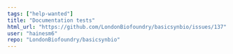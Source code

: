 ```yaml
---
tags: ["help-wanted"]
title: "Documentation tests"
html_url: "https://github.com/LondonBiofoundry/basicsynbio/issues/137"
user: "hainesm6"
repo: "LondonBiofoundry/basicsynbio"
---
```



